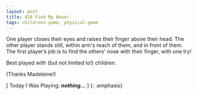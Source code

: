 ```yaml
---
layout: post
title: 428 Find My Nose!
tags: childrens-game, physical-game
---
```

One player closes their eyes and raises their finger above their head.  The other player stands still, within arm's reach of them, and in front of them.  The first player’s job is to find the others' nose with their finger, with one try!

Best played with (but not limited to!) children.

(Thanks Madeleine!)

[ Today I Was Playing: ***nothing...*** ]
{: .emphasis}